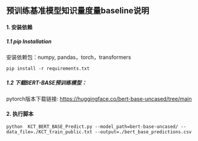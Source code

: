 ## 预训练基准模型知识量度量baseline说明

#### 1. 安装依赖 

##### 1.1 pip Installation

安装依赖包：numpy, pandas，torch，transformers

```
pip install -r requirements.txt
```

##### 1.2 下载BERT-BASE预训练模型：

pytorch版本下载链接: https://huggingface.co/bert-base-uncased/tree/main

#### 2. 执行脚本

```
python  KCT_BERT_BASE_Predict.py --model_path=bert-base-uncased/ --data_file=./KCT_train_public.txt --output=./bert_base_predictions.csv
```

